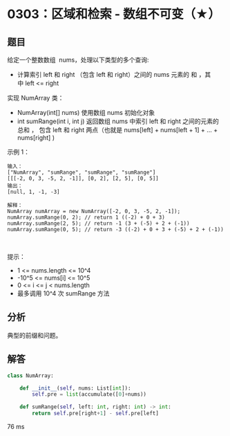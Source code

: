 # 0303：区域和检索 - 数组不可变（★）


## 题目

给定一个整数数组  nums，处理以下类型的多个查询:
- 计算索引 left 和 right （包含 left 和 right）之间的 nums 元素的 和 ，其中 left <= right

实现 NumArray 类：
- NumArray(int[] nums) 使用数组 nums 初始化对象
- int sumRange(int i, int j) 返回数组 nums 中索引 left 和 right 之间的元素的 总和 ，
包含 left 和 right 两点（也就是 nums[left] + nums[left + 1] + ... + nums[right] )
 

示例 1：

	输入：
	["NumArray", "sumRange", "sumRange", "sumRange"]
	[[[-2, 0, 3, -5, 2, -1]], [0, 2], [2, 5], [0, 5]]
	输出：
	[null, 1, -1, -3]

	解释：
	NumArray numArray = new NumArray([-2, 0, 3, -5, 2, -1]);
	numArray.sumRange(0, 2); // return 1 ((-2) + 0 + 3)
	numArray.sumRange(2, 5); // return -1 (3 + (-5) + 2 + (-1)) 
	numArray.sumRange(0, 5); // return -3 ((-2) + 0 + 3 + (-5) + 2 + (-1))
 

提示：
- 1 <= nums.length <= 10^4
- -10^5 <= nums[i] <= 10^5
- 0 <= i <= j < nums.length
- 最多调用 10^4 次 sumRange 方法

     

## 分析

典型的前缀和问题。

## 解答

```python
class NumArray:

    def __init__(self, nums: List[int]):
        self.pre = list(accumulate([0]+nums))

    def sumRange(self, left: int, right: int) -> int:
        return self.pre[right+1] - self.pre[left]
```
76 ms


